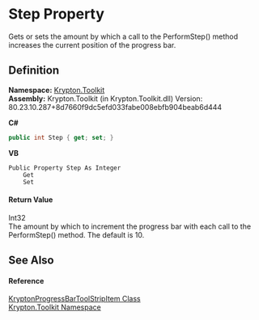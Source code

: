 # Step Property


Gets or sets the amount by which a call to the PerformStep() method increases the current position of the progress bar.



## Definition
**Namespace:** <a href="79d2eac2-21f4-54ff-7552-b20c33c30600.md">Krypton.Toolkit</a>  
**Assembly:** Krypton.Toolkit (in Krypton.Toolkit.dll) Version: 80.23.10.287+8d7660f9dc5efd033fabe008ebfb904beab6d444

**C#**
``` C#
public int Step { get; set; }
```
**VB**
``` VB
Public Property Step As Integer
	Get
	Set
```



#### Return Value
Int32  
The amount by which to increment the progress bar with each call to the PerformStep() method. The default is 10.

## See Also


#### Reference
<a href="d083c0c8-bbdc-278e-e8d3-138bef189038.md">KryptonProgressBarToolStripItem Class</a>  
<a href="79d2eac2-21f4-54ff-7552-b20c33c30600.md">Krypton.Toolkit Namespace</a>  
